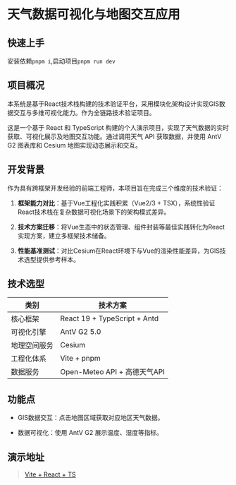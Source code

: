 # 天气数据可视化与地图交互应用

## 快速上手

安装依赖`pnpm i`,启动项目`pnpm run dev`

## 项目概况

本系统是基于React技术栈构建的技术验证平台，采用模块化架构设计实现GIS数据交互与多维可视化能力。作为全链路技术验证项目。

这是一个基于 React 和 TypeScript 构建的个人演示项目，实现了天气数据的实时获取、可视化展示及地图交互功能。通过调用天气 API 获取数据，并使用 AntV G2 图表库和 Cesium 地图实现动态展示和交互。

## 开发背景

作为具有跨框架开发经验的前端工程师，本项目旨在完成三个维度的技术验证：

1. **框架能力对比**：基于Vue工程化实践积累（Vue2/3 + TSX），系统性验证React技术栈在复杂数据可视化场景下的架构模式差异。

2. **技术方案迁移**：将Vue生态中的状态管理、组件封装等最佳实践转化为React实现方案，建立多框架技术储备。

3. **性能基准测试**：对比Cesium在React环境下与Vue的渲染性能差异，为GIS技术选型提供参考样本。

## 技术选型

| 类别     | 技术方案                         |
| ------ | ---------------------------- |
| 核心框架   | React 19 + TypeScript + Antd |
| 可视化引擎  | AntV G2 5.0                  |
| 地理空间服务 | Cesium                       |
| 工程化体系  | Vite + pnpm                  |
| 数据服务   | Open-Meteo API + 高德天气API     |

## 功能点

- GIS数据交互：点击地图区域获取对应地区天气数据。

- 数据可视化：使用 AntV G2 展示温度、湿度等指标。

## 演示地址

> [Vite + React + TS](https://inspition.github.io/demo-react/)
